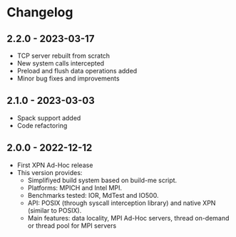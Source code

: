 
# Changelog

## 2.2.0 - 2023-03-17
  * TCP server rebuilt from scratch
  * New system calls intercepted
  * Preload and flush data operations added
  * Minor bug fixes and improvements

## 2.1.0 - 2023-03-03
  * Spack support added
  * Code refactoring

## 2.0.0 - 2022-12-12
  * First XPN Ad-Hoc release
  * This version provides:
    * Simplifiyed build system based on build-me script.  
    * Platforms: MPICH and Intel MPI.
    * Benchmarks tested: IOR, MdTest and IO500.
    * API: POSIX (through syscall interception library) and native XPN (similar to POSIX).
    * Main features: data locality, MPI Ad-Hoc servers, thread on-demand or thread pool for MPI servers
